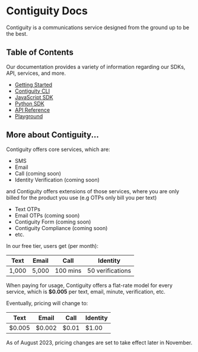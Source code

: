 # Contiguity Docs

Contiguity is a communications service designed from the ground up to be the best.

## Table of Contents
Our documentation provides a variety of information regarding our SDKs, API, services, and more. 

- [Getting Started](/read/getting-started.md)
- [Contiguity CLI](/read/cli.md)
- [JavaScript SDK](/read/js.md)
- [Python SDK](/read/py.md)
- [API Reference](/read/api.md)
- [Playground](/read/playground.md)


## More about Contiguity... 
Contiguity offers core services, which are:

- SMS
- Email
- Call (coming soon)
- Identity Verification (coming soon)

and Contiguity offers extensions of those services, where you are only billed for the product you use (e.g OTPs only bill you per text)

- Text OTPs
- Email OTPs (coming soon)
- Contiguity Form (coming soon)
- Contiguity Compliance (coming soon)
- etc.

In our free tier, users get (per month):

| Text   	| Email  	| Call  	| Identity 	|
|--------	|--------	|-------	|----------	|
| 1,000 	| 5,000 	| 100 mins	| 50 verifications    	|

When paying for usage, Contiguity offers a flat-rate model for every service, which is **$0.005** per text, email, minute, verification, etc. 

Eventually, pricing will change to:

| Text   	| Email  	| Call  	| Identity 	|
|--------	|--------	|-------	|----------	|
| $0.005 	| $0.002 	| $0.01 	| $1.00    	|

As of August 2023, pricing changes are set to take effect later in November.

